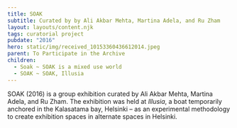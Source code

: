 ```yaml
---
title: SOAK
subtitle: Curated by by Ali Akbar Mehta, Martina Adela, and Ru Zham
layout: layouts/content.njk
tags: curatorial project
pubdate: "2016"
hero: static/img/received_10153360436612014.jpeg
parent: To Participate in the Archive
children:
  - Soak ~ SOAK is a mixed use world
  - SOAK ~ SOAK, Illusia
---
```

SOAK (2016) is a group exhibition curated by Ali Akbar Mehta, Martina Adela, and Ru Zham. The exhibition was held at _Illusia_, a boat temporarily anchored in the Kalasatama bay, Helsinki – as an experimental methodology to create exhibition spaces in alternate spaces in Helsinki.

